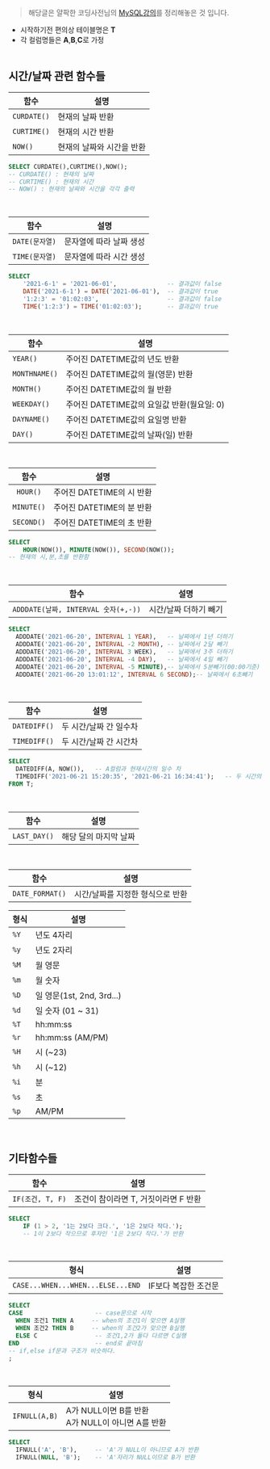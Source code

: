 >해당글은 얄팍한 코딩사전님의 [MySQL강의](https://www.youtube.com/watch?v=dgpBXNa9vJc&t=1578s)를 정리해놓은 것 입니다.
* 시작하기전 편의상 테이블명은 **T**</br>
* 각 컬럼명들은 **A**,**B**,**C**로 가정</br></br>

## 시간/날짜 관련 함수들
|함수|설명|
|--|--|
|`CURDATE()`|현재의 날짜 반환|
|`CURTIME()`|현재의 시간 반환|
|`NOW()`|현재의 날짜와 시간을 반환|
```sql
SELECT CURDATE(),CURTIME(),NOW();
-- CURDATE() : 현재의 날짜
-- CURTIME() : 현재의 시간
-- NOW() : 현재의 날짜와 시간을 각각 출력
```
</br>

|함수|설명|
|--|--|
|`DATE(문자열)`|문자열에 따라 날짜 생성|
|`TIME(문자열)`|문자열에 따라 시간 생성|
```sql
SELECT
    '2021-6-1' = '2021-06-01',              -- 결과값이 false
    DATE('2021-6-1') = DATE('2021-06-01'),  -- 결과값이 true
    '1:2:3' = '01:02:03',                   -- 결과값이 false
    TIME('1:2:3') = TIME('01:02:03');       -- 결과값이 true
```
</br>

|함수|설명|
|--|--|
|`YEAR()`|주어진 DATETIME값의 년도 반환|
|`MONTHNAME()`|주어진 DATETIME값의 월(영문) 반환|
|`MONTH()`|주어진 DATETIME값의 월 반환|
|`WEEKDAY()`|주어진 DATETIME값의 요일값 반환(월요일: 0)|
|`DAYNAME()`|주어진 DATETIME값의 요일명 반환|
|`DAY()`|주어진 DATETIME값의 날짜(일) 반환|
</br>

|함수|설명|
|:--:|--|
|`HOUR()`|주어진 DATETIME의 시 반환|
|`MINUTE()`|주어진 DATETIME의 분 반환|
|`SECOND()`|주어진 DATETIME의 초 반환|
```sql
SELECT
    HOUR(NOW()), MINUTE(NOW()), SECOND(NOW());
-- 현재의 시,분,초를 반환함
```
</br>

|함수|설명|
|--|--|
|`ADDDATE(날짜, INTERVAL 숫자(+,-))`|시간/날짜 더하기 빼기|
```sql
SELECT 
  ADDDATE('2021-06-20', INTERVAL 1 YEAR),   -- 날짜에서 1년 더하기 
  ADDDATE('2021-06-20', INTERVAL -2 MONTH), -- 날짜에서 2달 빼기
  ADDDATE('2021-06-20', INTERVAL 3 WEEK),   -- 날짜에서 3주 더하기
  ADDDATE('2021-06-20', INTERVAL -4 DAY),   -- 날짜에서 4일 빼기
  ADDDATE('2021-06-20', INTERVAL -5 MINUTE),-- 날짜에서 5분빼기(00:00기준)
  ADDDATE('2021-06-20 13:01:12', INTERVAL 6 SECOND);-- 날짜에서 6초빼기
```
</br>

|함수|설명|
|--|--|
|`DATEDIFF()`|두 시간/날짜 간 일수차|
|`TIMEDIFF()`|두 시간/날짜 간 시간차|
```sql
SELECT
  DATEDIFF(A, NOW()),   -- A컬럼과 현재시간의 일수 차
  TIMEDIFF('2021-06-21 15:20:35', '2021-06-21 16:34:41');   -- 두 시간의 시간 차
FROM T;
```
</br>

|함수|설명|
|--|--|
|`LAST_DAY()`|해당 달의 마지막 날짜|
</br>

|함수|설명|
|--|--|
|`DATE_FORMAT()`|시간/날짜를 지정한 형식으로 반환|

|형식|설명|
|--|--|
|`%Y`|년도 4자리|
|`%y`|년도 2자리|
|`%M`|월 영문|
|`%m`|월 숫자|
|`%D`|일 영문(1st, 2nd, 3rd...)|
|`%d`|일 숫자 (01 ~ 31)|
|`%T`|hh:mm:ss|
|`%r`|hh:mm:ss (AM/PM)|
|`%H`|시 (~23)|
|`%h`|시 (~12)|
|`%i`|분|
|`%s`|초|
|`%p`|AM/PM|
</br>

## 기타함수들
|함수|설명|
|--|--|
|`IF(조건, T, F)`|조건이 참이라면 T, 거짓이라면 F 반환|
```sql
SELECT 
    IF (1 > 2, '1는 2보다 크다.', '1은 2보다 작다.');
    -- 1이 2보다 작으므로 후자인 '1은 2보다 작다.'가 반환
```
</br>

|형식|설명|
|--|--|
|`CASE...WHEN...WHEN...ELSE...END`|IF보다 복잡한 조건문|
```sql
SELECT
CASE                    -- case문으로 시작
  WHEN 조건1 THEN A     -- when의 조건1이 맞으면 A실행
  WHEN 조건2 THEN B     -- when의 조건2가 맞으면 B실행
  ELSE C                -- 조건1,2가 둘다 다르면 C실행
END                     -- end로 끝마침
-- if,else if문과 구조가 비슷하다.
;
```
</br>

|형식|설명|
|--|--|
|`IFNULL(A,B)`|A가 NULL이면 B를 반환</br> A가 NULL이 아니면 A를 반환|
```sql
SELECT
  IFNULL('A', 'B'),     -- 'A'가 NULL이 아니므로 A가 반환
  IFNULL(NULL, 'B');    -- 'A'자리가 NULL이므로 B가 반환
```
